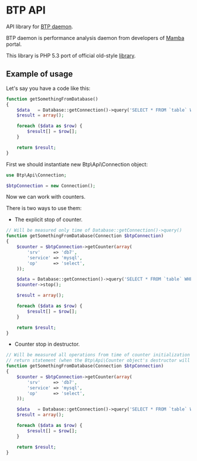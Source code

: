 BTP API
=======

API library for [BTP daemon](https://github.com/mambaru/btp-daemon).

BTP daemon is performance analysis daemon from developers of [Mamba](http://corp.mamba.ru) portal.

This library is PHP 5.3 port of official old-style [library](https://github.com/mambaru/btp-api).

Example of usage
----------------

Let's say you have a code like this:

```php
function getSomethingFromDatabase()
{
    $data   = Database::getConnection()->query('SELECT * FROM `table` WHERE `id` IN (1, 2)');
    $result = array();

    foreach ($data as $row) {
        $result[] = $row[];
    }

    return $result;
}
```

First we should instantiate new Btp\Api\Connection object:

```php
use Btp\Api\Connection;

$btpConnection = new Connection();
```

Now we can work with counters.

There is two ways to use them:

* The explicit stop of counter.
```php
// Will be measured only time of Database::getConnection()->query()
function getSomethingFromDatabase(Connection $btpConnection)
{
    $counter = $btpConnection->getCounter(array(
        'srv'     => 'db7',
        'service' => 'mysql',
        'op'      => 'select',
    ));

    $data = Database::getConnection()->query('SELECT * FROM `table` WHERE `id` IN (1, 2)');
    $counter->stop();

    $result = array();

    foreach ($data as $row) {
        $result[] = $row[];
    }

    return $result;
}
```

* Counter stop in destructor.
```php
// Will be measured all operations from time of counter initialization till the function
// return statement (when the Btp\Api\Counter object's destructor will be called)
function getSomethingFromDatabase(Connection $btpConnection)
{
    $counter = $btpConnection->getCounter(array(
        'srv'     => 'db7',
        'service' => 'mysql',
        'op'      => 'select',
    ));

    $data   = Database::getConnection()->query('SELECT * FROM `table` WHERE `id` IN (1, 2)');
    $result = array();

    foreach ($data as $row) {
        $result[] = $row[];
    }

    return $result;
}
```